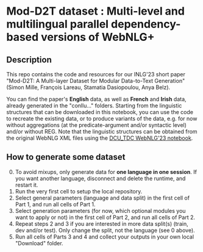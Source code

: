 # Mod-D2T dataset : Multi-level and multilingual parallel dependency-based versions of WebNLG+

## Description
This repo contains the code and resources for our INLG'23 short paper "Mod-D2T: A Multi-layer Dataset for Modular Data-to-Text Generation" (Simon Mille, François Lareau, Stamatia Dasiopoulou, Anya Belz).

You can find the paper's **English** data, as well as **French** and **Irish** data, already generated in the "conllu..." folders. Starting from the linguistic structures that can be downloaded in this notebook, you can use the code to recreate the existing data, or to produce variants of the data, e.g. for now without aggregations (at the predicate-argument and/or syntactic level) and/or without REG. Note that the linguistic structures can be obtained from the original WebNLG XML files using the [DCU_TDC WebNLG'23 notebook](https://github.com/mille-s/DCU_TCD_FORGe_WebNLG23).

## How to generate some dataset
0. To avoid mixups, only generate data for **one language in one session**. If you want another language, disconnect and delete the runtime, and restart it.
1. Run the very first cell to setup the local repository.
2. Select general parameters (language and data split) in the first cell of Part 1, and run all cells of Part 1.
3. Select generation parameters (for now, which optional modules you want to apply or not) in the first cell of Part 2, and run all cells of Part 2.
4. Repeat steps 2 and 3 if you are interested in more data split(s) (train, dev and/or test). Only change the split, not the language (see 0 above).
5. Run all cells of Parts 3 and 4 and collect your outputs in your own local "Download" folder.
